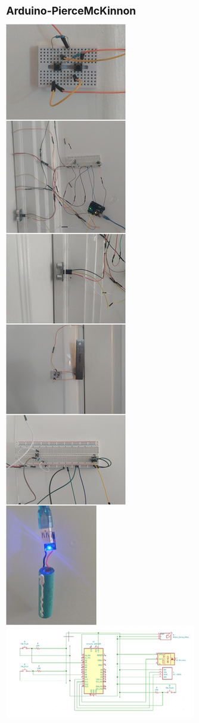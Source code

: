 # Arduino-PierceMcKinnon

![](https://raw.githubusercontent.com/PierceMckinnon/Arduino-PierceMcKinnon/master/Door%20Lock/Images/Password.jpg)
![](https://raw.githubusercontent.com/PierceMckinnon/Arduino-PierceMcKinnon/master/Door%20Lock/Images/All%20together.jpg)
![](https://raw.githubusercontent.com/PierceMckinnon/Arduino-PierceMcKinnon/master/Door%20Lock/Images/Distance.jpg)
![](https://raw.githubusercontent.com/PierceMckinnon/Arduino-PierceMcKinnon/master/Door%20Lock/Images/Lock_Password.jpg)
![](https://raw.githubusercontent.com/PierceMckinnon/Arduino-PierceMcKinnon/master/Door%20Lock/Images/Main%20Control.jpg)
![](https://raw.githubusercontent.com/PierceMckinnon/Arduino-PierceMcKinnon/master/Door%20Lock/Images/Power.jpg)
![](https://raw.githubusercontent.com/PierceMckinnon/Arduino-PierceMcKinnon/master/Door%20Lock/Images/Schema.PNG)
